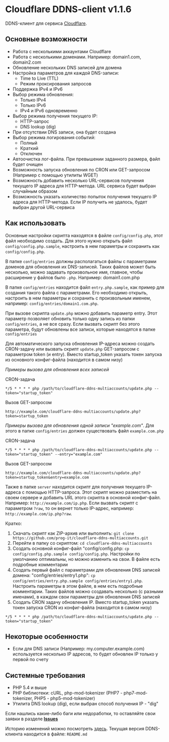 # Cloudflare DDNS-client v1.1.6

DDNS-клиент для сервиса [Cloudflare](https://www.cloudflare.com/).


## Основные возможности
- Работа с несколькими аккаунтами Cloudflare
- Работа с несколькими доменами. Например: domain1.com, domain2.com
- Обновление нескольких DNS записей для домена
- Настройка параметров для каждой DNS-записи:
	- Time to Live (TTL)
	- Режим проксирования запросов
- Поддержка IPv4 и IPv6
- Выбор режима обновления:
	- Только IPv4
	- Только IPv6
	- IPv4 и IPv6 одновременно
- Выбор режима получения текущего IP: 
	- HTTP-запрос
	- DNS lookup (dig)
- При отсутствии DNS записи, она будет создана
- Выбор режима логирования событий: 
	- Полный
	- Краткий
	- Отключен
- Автоочистка лог-файла. При превышении заданного размера, файл будет очищен
- Возможность запуска обновления по CRON или GET-запросом (Например с помощью утилиты WGET)
- Возможность добавить несколько URL-сервисов получения текущего IP адреса для HTTP-метода. URL сервиса будет выбран случайным образом
- Возможность указать количество попыток получения текущего IP адреса для HTTP-метода. Если IP получить не удалось, будет выбран другой URL-сервиса


## Как использовать
Основные настройки скрипта находятся в файле `config/config.php`, этот файл необходимо создать. Для этого нужно открыть файл `config/config.php.sample`, настроить в нем параметры и сохранить как `config/config.php`.


В папке `config/entries` должны располагаться файлы с параметрами доменов для обновления их DNS-записей. Таких файлов может быть несколько, можно задавать произвольное имя, главное, чтобы расширение у файлов было `.php`. Например: domain1.com.php

В папке `config/entries` находится файл `entry.php.sample`, как пример для создания такого файла с параметрами. Его необходимо открыть, настроить в нем параметры и сохранить с произвольным именем, например: `config/entries/domain1.com.php`.

При вызове скрипта `update.php` можно добавить параметр entry. Этот параметр позволяет обновить только одну запись из папки `config/entries`, а не все сразу. Если вызвать скрипт без этого параметра, будут обновлены все записи, которые находятся в папке `config/entries`

Для автоматического запуска обновления IP-адреса можно создать CRON-задачу или вызвать скрипт `update.php` GET-запросом с параметром token (и entry). Вместо startup_token указать токен запуска из основного конфиг-файла (находится в самом низу)

*Примеры вызова для обновления всех записей*

CRON-задача

``*/5 * * * * php /path/to/cloudflare-ddns-multiaccounts/update.php --token="startup_token"``

Вызов GET-запросом

``http://example.com/cloudflare-ddns-multiaccounts/update.php?token=startup_token``

*Примеры вызова для обновления одной записи "example.com"*. Для этого в папке `config/entries` должен существовать файл `example.com.php`

CRON-задача

``*/5 * * * * php /path/to/cloudflare-ddns-multiaccounts/update.php --token="startup_token" --entry="example.com"``

Вызов GET-запросом

``http://example.com/cloudflare-ddns-multiaccounts/update.php?token=startup_token&entry=example.com``

Также в папке `server` находится скрипт для получения текущего IP-адреса с помощью HTTP-запроса. Этот скрипт можно разместить на своем сервере и добавить URL этого скрипта в основной конфиг-файл. 
Например: ``http://example.com/ip.php``. Если вызвать скрипт с параметром ``?raw``, то он вернет только IP-адрес, например: ``http://example.com/ip.php?raw``.


Кратко:
1. Скачать скрипт как ZIP-архив или выполнить: ``git clone https://github.com/prog-it/cloudflare-ddns-multiaccounts.git``
2. Перейти в папку со скриптом: ``cd cloudflare-ddns-multiaccounts``
3. Создать основной конфиг-файл "config/config.php: ``cp config/config.php.sample config/config.php``. Настройки по умолчанию оптимальны, но можно изменить на свои. В файле есть подробные комментарии
4. Создать первый файл с параметрами для обновления DNS записей домена: "config/entries/entry1.php": ``cp config/entries/entry.php.sample config/entries/entry1.php``. Настроить параметры в этом файле, в нем есть подробные комментарии. Таких файлов можно создавать несколько (с разными именами), в каждом свои параметры для обновления DNS записей
5. Создать CRON задачу обновления IP. Вместо startup_token указать токен запуска CRON из конфиг-файла (находится в самом низу)

``*/5 * * * * php /path/to/cloudflare-ddns-multiaccounts/update.php --token="startup_token"``


## Некоторые особенности
- Если для DNS записи (Например: my.computer.example.com) используется несколько IP адресов, то будет обновлен IP только у первой по счету


## Системные требования
- PHP 5.4 и выше
- PHP библиотеки: cURL, php-mod-tokenizer (PHP7 - php7-mod-tokenizer, PHP5 - php5-mod-tokenizer)
- Утилита DNS lookup (dig), если выбран способ получения IP - "dig"


Если нашлись какие-либо баги или недоработки, то оставляйте свои заявки в разделе [**Issues**](https://github.com/prog-it/cloudflare-ddns-multiaccounts/issues)

Историю изменений можно посмотреть [здесь](https://github.com/prog-it/cloudflare-ddns-multiaccounts/releases). Текущая версия DDNS-клиента находится в файле: ``README.md``

